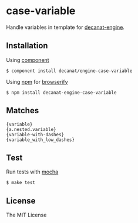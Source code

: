 # case-variable

Handle variables in template for [decanat-engine](https://github.com/decanat/engine).

## Installation

Using [component](https://github.com/component/component)

    $ component install decanat/engine-case-variable

Using [npm](http://npmjs.org/) for [browserify](http://browserify.org/)

    $ npm install decanat-engine-case-variable

## Matches

```
{variable}
{a.nested.variable}
{variable-with-dashes}
{variable_with_low_dashes}
```

## Test

Run tests with [mocha](http://visionmedia.github.io/mocha/)

    $ make test

## License

The MIT License

